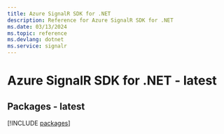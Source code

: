 ```yaml
---
title: Azure SignalR SDK for .NET
description: Reference for Azure SignalR SDK for .NET
ms.date: 03/13/2024
ms.topic: reference
ms.devlang: dotnet
ms.service: signalr
---
```

# Azure SignalR SDK for .NET - latest
## Packages - latest
[!INCLUDE [packages](signalr-index.md)]